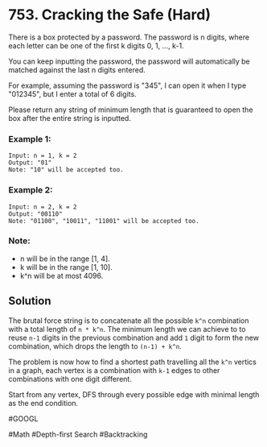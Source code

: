# 753. Cracking the Safe (Hard)

There is a box protected by a password. The password is n digits, where each letter can be one of the first k digits 0, 1, ..., k-1.

You can keep inputting the password, the password will automatically be matched against the last n digits entered.

For example, assuming the password is "345", I can open it when I type "012345", but I enter a total of 6 digits.

Please return any string of minimum length that is guaranteed to open the box after the entire string is inputted.

### Example 1:
```
Input: n = 1, k = 2
Output: "01"
Note: "10" will be accepted too.
```
### Example 2:
```
Input: n = 2, k = 2
Output: "00110"
Note: "01100", "10011", "11001" will be accepted too.
```

### Note:
- n will be in the range [1, 4].
- k will be in the range [1, 10].
- k^n will be at most 4096.

## Solution
The brutal force string is to concatenate all the possible `k^n` combination with a total length of `n * k^n`. The minimum length we can achieve to to reuse `n-1` digits in the previous combination and add `1` digit to form the new combination, which drops the length to `(n-1) + k^n`.

The problem is now how to find a shortest path travelling all the `k^n` vertics in a graph, each vertex is a combination with `k-1` edges to other combinations with one digit different.

Start from any vertex, DFS through every possible edge with minimal length as the end condition.

#GOOGL

#Math #Depth-first Search #Backtracking